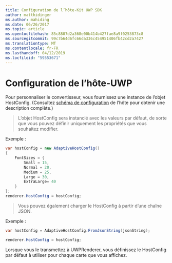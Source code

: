```yaml
---
title: Configuration de l’hôte-Kit UWP SDK
author: matthidinger
ms.author: mahiding
ms.date: 06/26/2017
ms.topic: article
ms.openlocfilehash: 85c8807d2a368e00b414b427fae8a9f0253873c8
ms.sourcegitcommit: 99c7b64d6fc66da336c454951406fb42cd2a7427
ms.translationtype: MT
ms.contentlocale: fr-FR
ms.lasthandoff: 04/12/2019
ms.locfileid: "59553671"
---
```

# <a name="host-config---uwp"></a>Configuration de l’hôte-UWP

Pour personnaliser le convertisseur, vous fournissez une instance de l’objet HostConfig. (Consultez [schéma de configuration](../../../rendering-cards/host-config.md) de l’hôte pour obtenir une description complète.)

> L’objet HostConfig sera instancié avec les valeurs par défaut, de sorte que vous pouvez définir uniquement les propriétés que vous souhaitez modifier.

Exemple :

```csharp
var hostConfig = new AdaptiveHostConfig() 
{
    FontSizes = {
        Small = 15,
        Normal = 20,
        Medium = 25,
        Large = 30,
        ExtraLarge= 40
    }
};
renderer.HostConfig = hostConfig;
```

> Vous pouvez également charger le HostConfig à partir d’une chaîne JSON.

Exemple :

```csharp
var hostConfig = AdaptiveHostConfig.FromJsonString(jsonString); 

renderer.HostConfig = hostConfig;
```

Lorsque vous le transmettez à UWPRenderer, vous définissez le HostConfig par défaut à utiliser pour chaque carte que vous affichez.